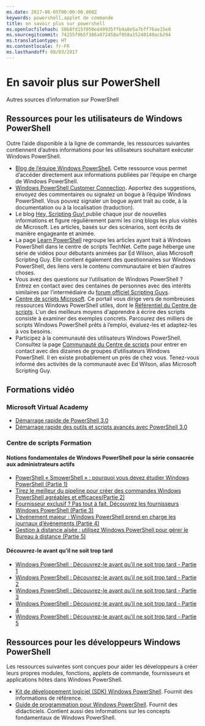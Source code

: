 ```yaml
---
ms.date: 2017-06-05T00:00:00.000Z
keywords: powershell,applet de commande
title: en savoir plus sur powershell
ms.openlocfilehash: 50b8fd15f050ed49935ffb4a8e5a7bff76ae15e8
ms.sourcegitcommit: 74255f0b5f386a072458af058a15240140acb294
ms.translationtype: HT
ms.contentlocale: fr-FR
ms.lasthandoff: 08/03/2017
---
```

#  <a name="more-powershell-learning"></a>En savoir plus sur PowerShell

Autres sources d’information sur PowerShell  

## <a name="resources-for-windows-powershell-users"></a>Ressources pour les utilisateurs de Windows PowerShell

Outre l’aide disponible à la ligne de commande, les ressources suivantes contiennent d’autres informations pour les utilisateurs souhaitant exécuter Windows PowerShell.

-   [Blog de l’équipe Windows PowerShell](http://blogs.msdn.com/b/powershell/). Cette ressource vous permet d’accéder directement aux informations publiées par l’équipe en charge de Windows PowerShell.
-   [Windows PowerShell Customer Connection](http://Connect.Microsoft.com/PowerShell). Apportez des suggestions, envoyez des commentaires ou signalez un bogue à l’équipe Windows PowerShell. Vous pouvez signaler un bogue ayant trait au code, à la documentation ou à la localisation (traduction).
-   Le blog [Hey, Scripting Guy! ](http://www.scriptingguys.com/blog)publie chaque jour de nouvelles informations et figure régulièrement parmi les cinq blogs les plus visités de Microsoft. Les articles, basés sur des scénarios, sont écrits de manière engageante et animée.
-   La page [Learn PowerShell](http://www.scriptingguys.com/learnpowershell) regroupe les articles ayant trait à Windows PowerShell dans le centre de scripts TechNet. Cette page héberge une série de vidéos pour débutants animées par Ed Wilson, alias Microsoft Scripting Guy. Elle contient également des questionnaires sur Windows PowerShell, des liens vers le contenu communautaire et bien d’autres choses.
-   Vous avez des questions sur l’utilisation de Windows PowerShell ? Entrez en contact avec des centaines de personnes avec des intérêts similaires par l’intermédiaire du [forum officiel Scripting Guys](http://social.technet.microsoft.com/forums/itcg/threads/).
-   [Centre de scripts Microsoft](https://technet.microsoft.com/scriptcenter). Ce portail vous dirige vers de nombreuses ressources Windows PowerShell utiles, dont le [Référentiel du Centre de scripts](http://gallery.technet.microsoft.com/scriptcenter/). L'un des meilleurs moyens d'apprendre à écrire des scripts consiste à examiner des exemples concrets. Parcourez des milliers de scripts Windows PowerShell prêts à l’emploi, évaluez-les et adaptez-les à vos besoins.
-   Participez à la communauté des utilisateurs Windows PowerShell. Consultez la page [Communauté du Centre de scripts](https://technet.microsoft.com/scriptcenter/hh182567.aspx) pour entrer en contact avec des dizaines de groupes d’utilisateurs Windows PowerShell. Il en existe probablement un près de chez vous. Tenez-vous informé des activités de la communauté avec Ed Wilson, alias Microsoft Scripting Guy.

## <a name="video-training"></a>Formations vidéo

###  <a name="microsoft-virtual-academy"></a>Microsoft Virtual Academy
-  [Démarrage rapide de PowerShell 3.0](https://mva.microsoft.com/en-US/training-courses/getting-started-with-powershell-30-jump-start-8276)
-  [Démarrage rapide des outils et scripts avancés avec PowerShell 3.0](https://mva.microsoft.com/en-US/training-courses/advanced-tools-scripting-with-powershell-30-jump-start-8231)

###  <a name="script-center-learn"></a>Centre de scripts Formation
####  <a name="windows-powershell-essentials-for-the-busy-admin-series"></a>Notions fondamentales de Windows PowerShell pour la série consacrée aux administrateurs actifs
-  [PowerShell « SmowerShell » : pourquoi vous devez étudier Windows PowerShell &#40;Partie 1&#41;](http://dlbmodigital.microsoft.com/webcasts/wmv/23976_Dnl_L.wmv)
-  [Tirez le meilleur du pipeline pour créer des commandes Windows PowerShell agréables et efficaces&#40;Partie 2&#41;](http://dlbmodigital.microsoft.com/webcasts/wmv/23977_Dnl_L.wmv)
-  [Fournisseur exclusif ? Pas tout à fait. Découvrez les fournisseurs Windows PowerShell &#40;Partie 3&#41;](http://dlbmodigital.microsoft.com/webcasts/wmv/23978_Dnl_L.wmv)
-  [L’événement majeur : Windows PowerShell prend en charge les journaux d’événements &#40;Partie 4&#41;](http://dlbmodigital.microsoft.com/webcasts/wmv/23979_Dnl_L.wmv)
-  [Gestion à distance aisée : utilisez Windows PowerShell pour gérer le Bureau à distance &#40;Partie 5&#41;](http://dlbmodigital.microsoft.com/webcasts/wmv/23980_Dnl_L.wmv)

#### <a name="learn-it-now-before-its-an-emergency"></a>Découvrez-le avant qu’il ne soit trop tard
-  [Windows PowerShell : Découvrez-le avant qu’il ne soit trop tard - Partie 1](http://dlbmodigital.microsoft.com/webcasts/wmv/1032481530_Dnl_L.wmv)
-  [Windows PowerShell : Découvrez-le avant qu’il ne soit trop tard - Partie 2](http://dlbmodigital.microsoft.com/webcasts/wmv/1032481542_Dnl_L.wmv)
-  [Windows PowerShell : Découvrez-le avant qu’il ne soit trop tard - Partie 3](http://dlbmodigital.microsoft.com/webcasts/wmv/1032481548_Dnl_L.wmv)
-  [Windows PowerShell : Découvrez-le avant qu’il ne soit trop tard - Partie 4](http://dlbmodigital.microsoft.com/webcasts/wmv/1032481552_Dnl_L.wmv)
-  [Windows PowerShell : Découvrez-le avant qu’il ne soit trop tard - Partie 5](http://dlbmodigital.microsoft.com/webcasts/wmv/1032481554_Dnl_L.wmv)

## <a name="resources-for-windows-powershell-developers"></a>Ressources pour les développeurs Windows PowerShell

Les ressources suivantes sont conçues pour aider les développeurs à créer leurs propres modules, fonctions, applets de commande, fournisseurs et applications hôtes dans Windows PowerShell.

-   [Kit de développement logiciel (SDK) Windows PowerShell](http://go.microsoft.com/fwlink/p/?LinkID=89595). Fournit des informations de référence.
-   [Guide de programmation pour Windows PowerShell](http://go.microsoft.com/fwlink/p/?LinkID=89596). Fournit des didacticiels. Contient aussi des informations sur les concepts fondamentaux de Windows PowerShell.

